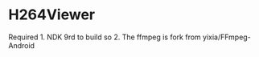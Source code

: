 H264Viewer
==========
Required
	1. NDK 9rd to build so
	2. The ffmpeg is fork from yixia/FFmpeg-Android